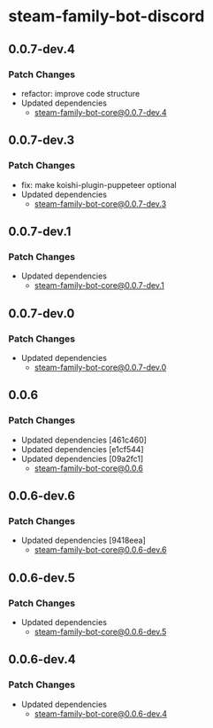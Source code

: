 # steam-family-bot-discord

## 0.0.7-dev.4

### Patch Changes

- refactor: improve code structure
- Updated dependencies
  - steam-family-bot-core@0.0.7-dev.4

## 0.0.7-dev.3

### Patch Changes

- fix: make koishi-plugin-puppeteer optional
- Updated dependencies
  - steam-family-bot-core@0.0.7-dev.3

## 0.0.7-dev.1

### Patch Changes

- Updated dependencies
  - steam-family-bot-core@0.0.7-dev.1

## 0.0.7-dev.0

### Patch Changes

- Updated dependencies
  - steam-family-bot-core@0.0.7-dev.0

## 0.0.6

### Patch Changes

- Updated dependencies [461c460]
- Updated dependencies [e1cf544]
- Updated dependencies [09a2fc1]
  - steam-family-bot-core@0.0.6

## 0.0.6-dev.6

### Patch Changes

- Updated dependencies [9418eea]
  - steam-family-bot-core@0.0.6-dev.6

## 0.0.6-dev.5

### Patch Changes

- Updated dependencies
  - steam-family-bot-core@0.0.6-dev.5

## 0.0.6-dev.4

### Patch Changes

- Updated dependencies
  - steam-family-bot-core@0.0.6-dev.4
